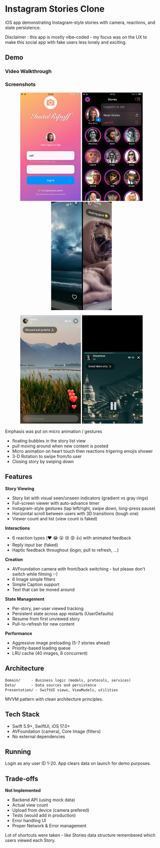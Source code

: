 # Instagram Stories Clone

iOS app demonstrating Instagram-style stories with camera, reactions, and state persistence.

Disclaimer : this app is mostly vibe-coded - my focus was on the UX to make this social app with fake users less lonely and exciting.

## Demo

### Video Walkthrough




### Screenshots

<p align="center">
  <img src="demo/login screen.jpg" width="200" alt="Login Screen"/>
  <img src="demo/story_list.jpg" width="200" alt="Story List"/>
  <img src="demo/story_view_swiping_horizontally_animated.jpg" width="200" alt="Horizontal Swiping"/>
</p>

<p align="center">
  <img src="demo/reacting.jpg" width="200" alt="Reactions"/>
  <img src="demo/story_view_swiping_down.jpg" width="200" alt="Swipe Down to Dismiss"/>
</p>

Emphasis was put on micro animation / gestures
- floating bubbles in the story list view
- pull moving around when new content is posted
- Micro animation on heart touch then reactions trigering emojis shower
- 3-D Rotation to swipe from/to user
- Closing story by swiping down

## Features

**Story Viewing**
- Story list with visual seen/unseen indicators (gradient vs gray rings)
- Full-screen viewer with auto-advance timer
- Instagram-style gestures (tap left/right, swipe down, long-press pause)
- Horizontal scroll between users with 3D transitions (tough one)
- Viewer count and list (view count is faked)

**Interactions**
- 6 reaction types (❤️ 😂 😮 😢 😡 👍) with animated feedback
- Reply input bar (faked)
- Haptic feedback throughout (login, pull to refresh, ...)

**Creation**
- AVFoundation camera with front/back switching - but please don't switch while filming :-)
- 6 Image simple filters 
- Simple Caption support
- Text that can be moved around

**State Management**
- Per-story, per-user viewed tracking
- Persistent state across app restarts (UserDefaults)
- Resume from first unviewed story
- Pull-to-refresh for new content

**Performance**
- Aggressive image preloading (5-7 stories ahead)
- Priority-based loading queue
- LRU cache (40 images, 8 concurrent)

## Architecture

```
Domain/     - Business logic (models, protocols, services)
Data/       - Data sources and persistence
Presentation/ - SwiftUI views, ViewModels, utilities
```

MVVM pattern with clean architecture principles.

## Tech Stack

- Swift 5.9+, SwiftUI, iOS 17.0+
- AVFoundation (camera), Core Image (filters)
- No external dependencies

## Running

Login as any user ID 1-20. App clears data on launch for demo purposes.

## Trade-offs

**Not Implemented**
- Backend API (using mock data)
- Actual view count
- Upload from device (camera prefered)
- Tests (would add in production)
- Error handling UI
- Proper Network & Error management

Lot of shortcuts were taken - like Stories data structure remembered which users viewed each Story.
